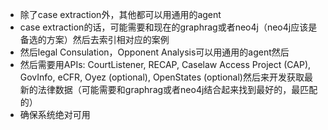 * 除了case extraction外，其他都可以用通用的agent
* case extraction的话，可能需要和现在的graphrag或者neo4j（neo4j应该是备选的方案）然后去索引相对应的案例
* 然后legal Consulation，Opponent Analysis可以用通用的agent然后
* 然后需要用APIs: CourtListener, RECAP, Caselaw Access Project (CAP), GovInfo, eCFR, Oyez (optional), OpenStates
(optional)然后来开发获取最新的法律数据（可能需要和graphrag或者neo4j结合起来找到最好的，最匹配的）
* 确保系统绝对可用